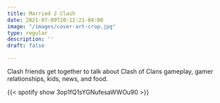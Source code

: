 ```yaml
---
title: Married 2 Clash
date: 2021-07-09T20:12:21-04:00
image: "/images/cover-art-crop.jpg"
type: regular
description: ''
draft: false

---
```

Clash friends get together to talk about Clash of Clans gameplay, gamer relationships, kids, news, and food.

{{< spotify show 3op1fQ1sYGNufesaWWOu90 >}}